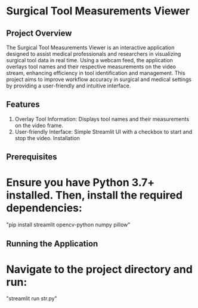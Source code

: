 # Surgical Tool Measurements Viewer
## Project Overview

The Surgical Tool Measurements Viewer is an interactive application designed to assist medical professionals and researchers in visualizing surgical tool data in real time. Using a webcam feed, the application overlays tool names and their respective measurements on the video stream, enhancing efficiency in tool identification and management. This project aims to improve workflow accuracy in surgical and medical settings by providing a user-friendly and intuitive interface.
## Features
1. Overlay Tool Information: Displays tool names and their measurements on the video frame.
2. User-friendly Interface: Simple Streamlit UI with a checkbox to start and stop the video.
Installation

## Prerequisites

# Ensure you have Python 3.7+ installed. Then, install the required dependencies:

"pip install streamlit opencv-python numpy pillow"

## Running the Application

# Navigate to the project directory and run:

"streamlit run str.py"
